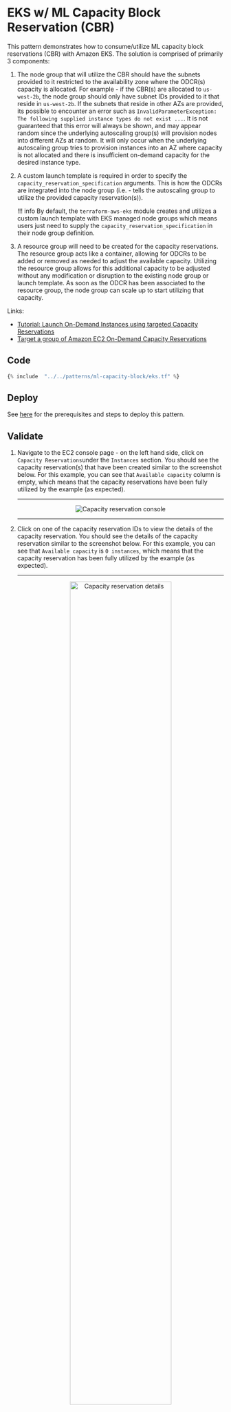 # EKS w/ ML Capacity Block Reservation (CBR)

This pattern demonstrates how to consume/utilize ML capacity block reservations (CBR) with Amazon EKS. The solution is comprised of primarily 3 components:

1. The node group that will utilize the CBR should have the subnets provided to it restricted to the availability zone where the ODCR(s) capacity is allocated. For example - if the CBR(s) are allocated to `us-west-2b`, the node group should only have subnet IDs provided to it that reside in `us-west-2b`. If the subnets that reside in other AZs are provided, its possible to encounter an error such as `InvalidParameterException: The following supplied instance types do not exist ...`. It is not guaranteed that this error will always be shown, and may appear random since the underlying autoscaling group(s) will provision nodes into different AZs at random. It will only occur when the underlying autoscaling group tries to provision instances into an AZ where capacity is not allocated and there is insufficient on-demand capacity for the desired instance type.

2. A custom launch template is required in order to specify the `capacity_reservation_specification` arguments. This is how the ODCRs are integrated into the node group (i.e. - tells the autoscaling group to utilize the provided capacity reservation(s)).

    !!! info
        By default, the `terraform-aws-eks` module creates and utilizes a custom launch template with EKS managed node groups which means users just need to supply the `capacity_reservation_specification` in their node group definition.

3. A resource group will need to be created for the capacity reservations. The resource group acts like a container, allowing for ODCRs to be added or removed as needed to adjust the available capacity. Utilizing the resource group allows for this additional capacity to be adjusted without any modification or disruption to the existing node group or launch template. As soon as the ODCR has been associated to the resource group, the node group can scale up to start utilizing that capacity.

Links:

- [Tutorial: Launch On-Demand Instances using targeted Capacity Reservations](https://docs.aws.amazon.com/AWSEC2/latest/UserGuide/ec2-fleet-launch-on-demand-instances-using-targeted-capacity-reservations-walkthrough.html)
- [Target a group of Amazon EC2 On-Demand Capacity Reservations](https://aws.amazon.com/blogs/mt/target-a-group-of-amazon-ec2-on-demand-capacity-reservations/)

## Code

```terraform hl_lines="61-101"
{% include  "../../patterns/ml-capacity-block/eks.tf" %}
```

## Deploy

See [here](https://aws-ia.github.io/terraform-aws-eks-blueprints/getting-started/#prerequisites) for the prerequisites and steps to deploy this pattern.

## Validate

1. Navigate to the EC2 console page - on the left hand side, click on `Capacity Reservations`under the `Instances` section. You should see the capacity reservation(s) that have been created similar to the screenshot below. For this example, you can see that `Available capacity` column is empty, which means that the capacity reservations have been fully utilized by the example (as expected).

      ---

      <div align="center">
         <img
            src="./assets/odcr-screenshot1.png"
            alt="Capacity reservation console"
         />
      </div>

      ---

2. Click on one of the capacity reservation IDs to view the details of the capacity reservation. You should see the details of the capacity reservation similar to the screenshot below. For this example, you can see that `Available capacity` is `0 instances`, which means that the capacity reservation has been fully utilized by the example (as expected).

      ---

      <div align="center">
         <img
            src="./assets/odcr-screenshot2.png"
            width="70%"
            alt="Capacity reservation details"
         />
      </div>

      ---

## Destroy

{%
   include-markdown "../../docs/_partials/destroy.md"
%}

